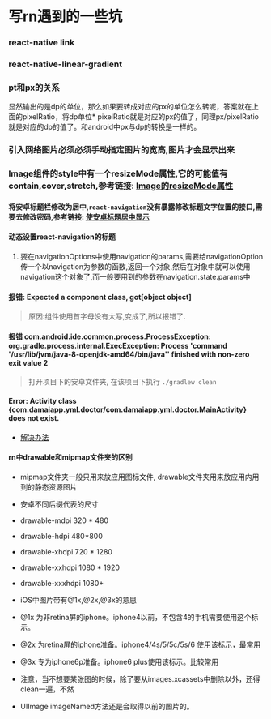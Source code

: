 # 写rn遇到的一些坑


### react-native link
### react-native-linear-gradient
### pt和px的关系

显然输出的是dp的单位，那么如果要转成对应的px的单位怎么转呢，答案就在上面的pixelRatio，将dp单位* pixelRatio就是对应的px的值了，同理px/pixelRatio就是对应的dp的值了。和android中px与dp的转换是一样的。

### 引入网络图片必须必须手动指定图片的宽高,图片才会显示出来
### Image组件的style中有一个resizeMode属性,它的可能值有contain,cover,stretch,参考链接: [Image的resizeMode属性](https://segmentfault.com/a/1190000002658374)

#### 将安卓标题栏修改为居中,`react-navigation`没有暴露修改标题文字位置的接口,需要去修改密码,参考链接: [使安卓标题居中显示](https://juejin.im/entry/5920994d570c350069a54a4b)

#### 动态设置react-navigation的标题

1. 要在navigationOptions中使用navigation的params,需要给navigationOption传一个以navigation为参数的函数,返回一个对象,然后在对象中就可以使用navigation这个对象了,而一般要用到的参数在navigation.state.params中

#### 报错: Expected a component class, got[object object]
> 原因:<View>组件使用首字母没有大写,变成了<view>,所以报错了.

#### 报错 com.android.ide.common.process.ProcessException: org.gradle.process.internal.ExecException: Process 'command '/usr/lib/jvm/java-8-openjdk-amd64/bin/java'' finished with non-zero exit value 2

> 打开项目下的安卓文件夹, 在该项目下执行 `./gradlew clean`


#### Error: Activity class {com.damaiapp.yml.doctor/com.damaiapp.yml.doctor.MainActivity} does not exist.
- [解决办法](https://stackoverflow.com/questions/35131769/error-type-3-activity-class-com-awesome-project-com-awesome-project-mainactiv)


#### rn中drawable和mipmap文件夹的区别

- mipmap文件夹一般只用来放应用图标文件, drawable文件夹用来放应用内用到的静态资源图片
- 安卓不同后缀代表的尺寸
- drawable-mdpi 320 * 480
- drawable-hdpi 480*800
- drawable-xhdpi 720 * 1280
- drawable-xxhdpi 1080 * 1920
- drawable-xxxhdpi 1080+


- iOS中图片带有@1x,@2x,@3x的意思
- @1x 为非retina屏的iphone。iphone4以前，不包含4的手机需要使用这个标示。
- @2x 为retina屏的iphone准备。iphone4/4s/5/5c/5s/6 使用该标示，最常用
- @3x 专为iphone6p准备。iphone6 plus使用该标示。比较常用
- 注意，当不想要某张图的时候，除了要从images.xcassets中删除以外，还得clean一遍，不然
- UIImage imageNamed方法还是会取得以前的图片的。

